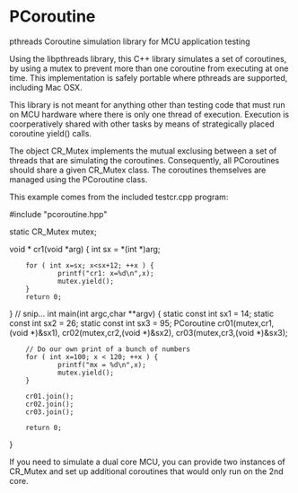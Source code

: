 # PCoroutine
pthreads Coroutine simulation library for MCU application testing

Using the libpthreads library, this C++ library simulates a set of coroutines, by
using a mutex to prevent more than one coroutine from executing at one time. This
implementation is safely portable where pthreads are supported, including Mac OSX.

This library is not meant for anything other than testing code that must run on
MCU hardware where there is only one thread of execution. Execution is coorperatively 
shared with other tasks by means of strategically placed coroutine yield() calls.

The object CR_Mutex implements the mutual exclusing between a set of threads that
are simulating the coroutines.  Consequently, all PCoroutines should share a given
CR_Mutex class.  The coroutines themselves are managed using the PCoroutine class.

This example comes from the included testcr.cpp program:

#include "pcoroutine.hpp"
        
static CR_Mutex mutex;
   
void *
cr1(void *arg) {
        int sx = *(int *)arg;
        
        for ( int x=sx; x<sx+12; ++x ) {
                printf("cr1: x=%d\n",x);
                mutex.yield();
        }
        return 0;
}
// snip...
int
main(int argc,char **argv) {
        static const int sx1 = 14;
        static const int sx2 = 26;
        static const int sx3 = 95;
        PCoroutine cr01(mutex,cr1,(void *)&sx1), cr02(mutex,cr2,(void *)&sx2), cr03(mutex,cr3,(void *)&sx3);
        
        // Do our own print of a bunch of numbers
        for ( int x=100; x < 120; ++x ) {
                printf("mx = %d\n",x);
                mutex.yield();
        }
        
        cr01.join();
        cr02.join();
        cr03.join();
        
        return 0;
}

If you need to simulate a dual core MCU, you can provide two instances of CR_Mutex and
set up additional coroutines that would only run on the 2nd core.
